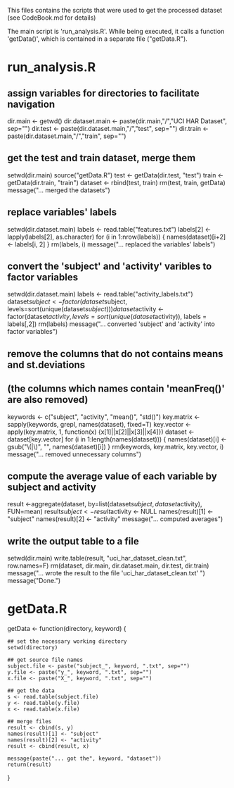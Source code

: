 
This files contains the scripts that were used to get the processed dataset (see CodeBook.md for details)

The main script is 'run_analysis.R'. While being executed, it calls a function 'getData()', which is contained in a separate file ("getData.R").



#                        run_analysis.R


## assign variables for directories to facilitate navigation
dir.main <- getwd()
dir.dataset.main <- paste(dir.main,"/","UCI HAR Dataset", sep="")
dir.test <- paste(dir.dataset.main,"/","test", sep="")
dir.train <- paste(dir.dataset.main,"/","train", sep="")

## get the test and train dataset, merge them
setwd(dir.main)
source("getData.R")
test <- getData(dir.test, "test")
train <- getData(dir.train, "train")
dataset <- rbind(test, train)
rm(test, train, getData)
message("... merged the datasets")

## replace variables' labels
setwd(dir.dataset.main)
labels <- read.table("features.txt")
labels[2] <- lapply(labels[2], as.character)
for (i in 1:nrow(labels)) {
    names(dataset)[i+2] <- labels[i, 2]
}
rm(labels, i)
message("... replaced the variables' labels")

## convert the 'subject' and 'activity' varibles to factor variables
setwd(dir.dataset.main)
labels <- read.table("activity_labels.txt")
dataset$subject <- factor(dataset$subject, levels=sort(unique(dataset$subject)))
dataset$activity <- factor(dataset$activity, levels=sort(unique(dataset$activity)), labels = labels[,2])
rm(labels)
message("... converted 'subject' and 'activity' into factor variables")

## remove the columns that do not contains means and st.deviations
## (the columns which names contain 'meanFreq()' are also removed) 
keywords <- c("subject", "activity", "mean()", "std()")
key.matrix <- sapply(keywords, grepl, names(dataset), fixed=T)
key.vector <- apply(key.matrix, 1, function(x) {x[1]||x[2]||x[3]||x[4]})
dataset <- dataset[key.vector]
for (i in 1:length(names(dataset))) {
    names(dataset)[i] <- gsub("\\(|\\)", "", names(dataset)[i])
}
rm(keywords, key.matrix, key.vector, i)
message("... removed unnecessary columns")

## compute the average value of each variable by subject and activity
result <-aggregate(dataset, by=list(dataset$subject, dataset$activity), FUN=mean)
result$subject <- result$activity <- NULL
names(result)[1] <- "subject"
names(result)[2] <- "activity"
message("... computed averages")

## write the output table to a file
setwd(dir.main)
write.table(result, "uci_har_dataset_clean.txt", row.names=F)
rm(dataset, dir.main, dir.dataset.main, dir.test, dir.train)
message("... wrote the result to the file 'uci_har_dataset_clean.txt' ")
message("Done.")
 


#                         getData.R

 
getData <- function(directory, keyword) {
    
    ## set the necessary working directory
    setwd(directory)
    
    ## get source file names
    subject.file <- paste("subject_", keyword, ".txt", sep="")
    y.file <- paste("y_", keyword, ".txt", sep="")
    x.file <- paste("X_", keyword, ".txt", sep="")
    
    ## get the data
    s <- read.table(subject.file)
    y <- read.table(y.file)
    x <- read.table(x.file)
    
    ## merge files
    result <- cbind(s, y)
    names(result)[1] <- "subject"
    names(result)[2] <- "activity"
    result <- cbind(result, x)
    
    message(paste("... got the", keyword, "dataset"))
    return(result)
}

 